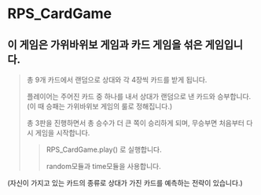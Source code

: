 # RPS_CardGame
## 이 게임은 가위바위보 게임과 카드 게임을 섞은 게임입니다.
> 총 9개 카드에서 랜덤으로 상대와 각 4장씩 카드를 받게 됩니다.
> 
> 플레이어는 주어진 카드 중 하나를 내서 상대가 랜덤으로 낸 카드와 승부합니다.(이 때 승패는 가위바위보 게임의 룰로 정해집니다.)
> 
> 총 3판을 진행하면서 총 승수가 더 큰 쪽이 승리하게 되며, 무승부면 처음부터 다시 게임을 시작합니다.
> 
>> RPS_CardGame.play() 로 실행합니다.
>> 
>> random모듈과 time모듈을 사용합니다.


(자신이 가지고 있는 카드의 종류로 상대가 가진 카드를 예측하는 전략이 있습니다.)

